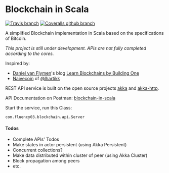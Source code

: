 # Blockchain in Scala

[![Travis branch](https://img.shields.io/travis/fluency03/blockchain-in-scala/master.svg)](https://travis-ci.org/fluency03/blockchain-in-scala)
[![Coveralls github branch](https://img.shields.io/coveralls/github/fluency03/blockchain-in-scala/master.svg)](https://coveralls.io/github/fluency03/blockchain-in-scala)

A simplified Blockchain implementation in Scala based on the specifications of Bitcoin.

*This project is still under development. APIs are not fully completed according to the cores.*

Inspired by:
- [Daniel van Flymen](http://www.dvf.nyc/)'s blog [Learn Blockchains by Building One](https://hackernoon.com/learn-blockchains-by-building-one-117428612f46)
- [Naivecoin](https://github.com/lhartikk/naivecoin) of [@lhartikk](https://github.com/lhartikk)

REST API service is built on the open source projects [akka](https://github.com/akka/akka) and [akka-http](https://github.com/akka/akka-http).

API Documentation on Postman: [blockchain-in-scala](https://documenter.getpostman.com/view/1231202/blockchain-in-scala/RVu8iTUP)

Start the service, run this Class:

```
com.fluency03.blockchain.api.Server
```


#### Todos

- Complete APIs' Todos
- Make states in actor persistent (using Akka Persistent)
- Concurrent collections?
- Make data distributed within cluster of peer (using Akka Cluster)
- Block propagation among peers
- etc.
